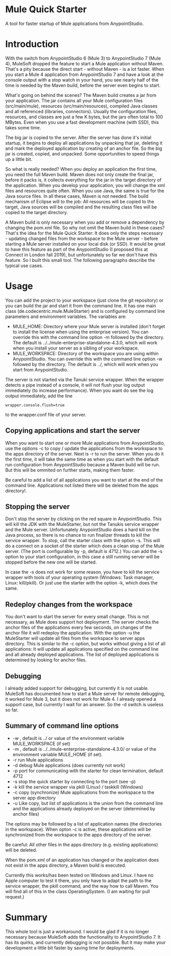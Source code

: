 # Mule Quick Starter

A tool for faster startup of Mule applications from AnypointStudio. 

# Introduction

With the switch from AnypointStudio 6 (Mule 3) to AnypointStudio 7 (Mule 4), MuleSoft dropped the feature to start a Mule application without Maven.
That's a pity because the direct start - without Maven - is a lot faster. When you start a Mule 4 application from AnypointStudio 7 and have a look 
at the console output with a stop watch in your hand, you see nearly half of the time is needed by the Maven build, before the server even begins
to start. 

What's going on behind the scenes? The Maven build creates a jar from your application. The jar contains all your Mule configuration files (src/main/mule), 
resources (src/main/resources), compiled Java classes and all referenced (libraries, connectors). Usually the configuration files, resources, and classes
are just a few K bytes, but the jars often total to 100 MBytes. Even when you use a fast development machine (with SSD), this takes some time.

The big jar is copied to the server. After the server has done it's initial startup, it begins to deploy all applications by unpacking that jar, 
deleting it and mark the deployed application by creating of an anchor file. So the big jar is created, copied, and unpacked. Some opportunities
to speed things up a little bit.

So what is really needed? When you deploy an application the first time, you need the full Maven build. Maven does not only create the final jar,
before it packs is, it collects everything for the jar in the target directory of the application. When you develop your application, you will change
the xml files and resources quite often. When you use Java, the same is true for the Java source files. In all these cases, Maven is not needed.
The build mechanism of Eclipse will to the job: All resources will be copied to the target, Java sources will be compiled and the resulting class
files will be copied to the target directory.

A Maven build is only necessary when you add or remove a dependency by changing the pom.xml file. So why not omit the Maven build in these cases?
That's the idea for the Mule Quick Starter: It does only the steps necessary - updating changed files from the workspace to the Mule server - before
starting a Mule server installed on your local disk (or SSD). It would be great to have this feature as part of the AnypointStudio (I proposed this
at Connect in London fall 2019), but unfortunately so far we don't have this feature. So I built this small tool. The following paragraphs describe
the typical use cases.

# Usage

You can add the project to your workspace (just clone the git repository) or you can build the jar and start it from the command line. It has one
main class (de.codecentric.mule.MuleStarter) and is configured by command line parameters and environment variables. The variables are:

* MULE_HOME: Directory where your Mule server is installed (don't forget to install the license when using the enterprise version).
  You can override this with the command line option -m followed by the directory. The default is ../../mule-enterprise-standalone-4.3.0, which
  will work when you install your server as a sibling of your workspace.
* MULE_WORKSPACE: Directory of the workspace you are using within AnypointStudio. You can override this with the command line option -w followed
  by the directory. The default is ../, which will work when you start from AnypointStudio.

The server is not started via the Tanuki service wrapper. When the wrapper detects a pipe instead of a console, it will not flush your log 
output immediately (to increase performance). When you want do see the log output immediately, add the line

```
wrapper.console.flush=true
```

to the wrapper.conf file of your server. 

## Copying applications and start the server

When you want to start one or more Mule applications from AnypointStudio, use the options -c to copy / update the applications from the workspace
to the apps directory of the server. Next is -r to run the server. When you do it the first time, it will take the same time as when you start
with the default run configuration from AnypointStudio because a Maven build will be run. But this will be ommited on further starts, making
them faster.

Be careful to add a list of all applications you want to start at the end of the command line. Applications not listed there will be deleted
from the apps directory!.

## Stopping the server

Don't stop the server by clicking on the red square in AnypointStudio. This will kill the JDK with the MuleStarter, but not the Tanukis service
wrapper and the Mule server. Unfortunately AnypointStudio does a hard kill on the Java process, so there is no chance to run finalizer threads
to kill the service wrapper. To stop, call the starter class with the option -s. This will do a connect on a socket of the starter which 
does a clean stop of the Mule server. (The port is configurable by -p, default is 4712.) You can add the -s option to your start configuration,
in this case a still running server will be stopped before the new one will be started.

In case the -s does not work for some reason, you have to kill the service wrapper with tools of your operating system (Windows: Task manager,
Linux: kill/pkill). Or just use the starter with the option -k, which does the same.
  
## Redeploy changes from the workspace

You don't want to start the server for every small change. This is not necessary, as Mule does support hot deployment. The server checks the 
anchor files of the applications every few seconds, on changes of the anchor file it will redeploy the application. With the option -u the
MuleStarter will update all files from the workspace to server apps directory. This is similar to the -c option, but works without giving
a list of all applications: It will update all applications specified on the command line and all already deployed applications. The
list of deployed applications is determined by looking for anchor files. 

## Debugging

I already added support for debugging, but currently it is not usable. MuleSoft has documented how to start a Mule server for remote
debugging, it worked for Mule 3, but it does not work for Mule 4. I already opened a support case, but currently I wait for an answer.
So the -d switch is useless so far.

## Summary of command line options

* -w <workspace-directory>, default is ../ or value of the environment variable MULE_WORKSPACE (if set)
* -m <mule-home-directory>, default is ../../mule-enterprise-standalone-4.3.0/ or value of the environment variable MULE_HOME (if set).
* -r run Mule applications
* -d debug Mule applications (does currently not work)
* -p port for communicating with the starter for clean termination, default 4712
* -s stop the quick starter by connecting to the port (see -p)
* -k kill the service wrapper via pkill (Linux) / taskkill (Windows)
* -c copy (synchronize) Mule applications from the workspace to the server app directory
* -u Like copy, but list of applications is the union from the command line and the applications already deployed on the server (determined by anchor files)

The options may be followed by a list of application names (the directories in the workspace).
When opton -c is active, these applications will be synchronized from the workspace to the 
apps directory of the server. 

Be careful: All other files in the apps directory (e.g. existing applications) will be deleted.

When the pom.xml of an application has changed or the application does not exist in the apps 
directory, a Maven build is executed.

Currently this works/has been tested on Windows and Linux. I have no Apple computer to test it there, you only have to adapt the path to the service
wrapper, the pkill command, and the way how to call Maven. You will find all of this in the class OperatingSystem. (I am waiting for pull request.)

# Summary

This whole tool is just a workaround. I would be glad if it is no longer necessary because MuleSoft adds the functionality to AnypointStudio 7. 
It has its quirks, and currently debugging is not possible. But it may make your development a little bit faster by saving time for deployments.


